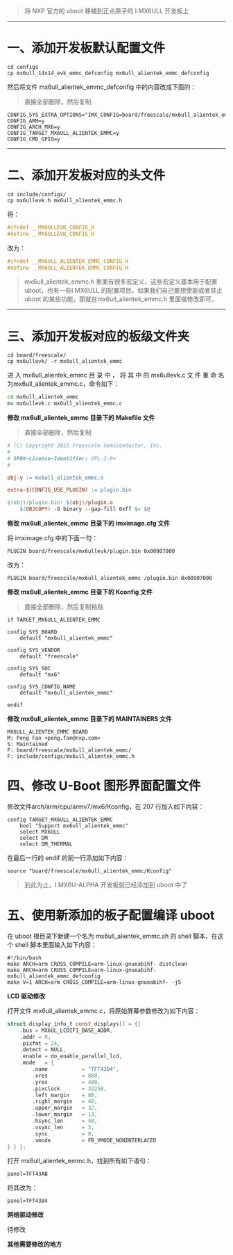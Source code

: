 > 将 NXP 官方的 uboot 移植到正点原子的 I.MX6ULL 开发板上

------

# 一、添加开发板默认配置文件

```shell
cd configs
cp mx6ull_14x14_evk_emmc_defconfig mx6ull_alientek_emmc_defconfig
```

然后将文件 mx6ull_alientek_emmc_defconfig 中的内容改成下面的：

> 直接全部删除，然后复制

```
CONFIG_SYS_EXTRA_OPTIONS="IMX_CONFIG=board/freescale/mx6ull_alientek_emmc/imximage.cfg,MX6ULL_EVK_EMMC_REWORK"
CONFIG_ARM=y
CONFIG_ARCH_MX6=y
CONFIG_TARGET_MX6ULL_ALIENTEK_EMMC=y
CONFIG_CMD_GPIO=y
```

------

# 二、添加开发板对应的头文件

```shell
cd include/configs/
cp mx6ullevk.h mx6ull_alientek_emmc.h
```



将：

```c
#ifndef __MX6ULLEVK_CONFIG_H
#define __MX6ULLEVK_CONFIG_H
```

改为：

```c
#ifndef __MX6ULL_ALIENTEK_EMMC_CONFIG_H
#define __MX6ULL_ALIENTEK_EMMC_CONFIG_H
```

> mx6ull_alientek_emmc.h 里面有很多宏定义，这些宏定义基本用于配置 uboot，也有一些I.MX6ULL 的配置项目。如果我们自己要想使能或者禁止 uboot 的某些功能，那就在mx6ull_alientek_emmc.h 里面做修改即可。

------

# 三、添加开发板对应的板级文件夹

```shell
cd board/freescale/
cp mx6ullevk/ -r mx6ull_alientek_emmc
```

进 入 mx6ull_alientek_emmc 目 录 中 ， 将 其 中 的 mx6ullevk.c 文 件 重 命 名 为mx6ull_alientek_emmc.c，命令如下：

```bash
cd mx6ull_alientek_emmc
mv mx6ullevk.c mx6ull_alientek_emmc.c
```

**修改 mx6ull_alientek_emmc 目录下的 Makefile 文件**

> 直接全部删除，然后复制

```makefile
# (C) Copyright 2015 Freescale Semiconductor, Inc.
#
# SPDX-License-Identifier: GPL-2.0+
#

obj-y := mx6ull_alientek_emmc.o

extra-$(CONFIG_USE_PLUGIN) := plugin.bin

$(obj)/plugin.bin: $(obj)/plugin.o
	$(OBJCOPY) -O binary --gap-fill 0xff $< $@
```

**修改 mx6ull_alientek_emmc 目录下的 imximage.cfg 文件**

将 imximage.cfg 中的下面一句：

```
PLUGIN board/freescale/mx6ullevk/plugin.bin 0x00907000
```

改为：

```
PLUGIN board/freescale/mx6ull_alientek_emmc /plugin.bin 0x00907000
```

**修改 mx6ull_alientek_emmc 目录下的 Kconfig 文件**

> 直接全部删除，然后复制粘贴

```
if TARGET_MX6ULL_ALIENTEK_EMMC

config SYS_BOARD
	default "mx6ull_alientek_emmc"

config SYS_VENDOR
	default "freescale"

config SYS_SOC
	default "mx6"

config SYS_CONFIG_NAME
	default "mx6ull_alientek_emmc"

endif
```

**修改 mx6ull_alientek_emmc 目录下的 MAINTAINERS 文件**

```
MX6ULL_ALIENTEK_EMMC BOARD
M: Peng Fan <peng.fan@nxp.com>
S: Maintained
F: board/freescale/mx6ull_alientek_emmc/
F: include/configs/mx6ull_alientek_emmc.h
```

# 四、修改 U-Boot 图形界面配置文件

修改文件arch/arm/cpu/armv7/mx6/Kconfig，在 207 行加入如下内容：

```
config TARGET_MX6ULL_ALIENTEK_EMMC
	bool "Support mx6ull_alientek_emmc"
	select MX6ULL
	select DM
	select DM_THERMAL
```

在最后一行的 endif 的前一行添加如下内容：

```
source "board/freescale/mx6ull_alientek_emmc/Kconfig"
```

> 到此为止，I.MX6U-ALPHA 开发板就已经添加到 uboot 中了

# 五、使用新添加的板子配置编译 uboot

在 uboot 根目录下新建一个名为 mx6ull_alientek_emmc.sh 的 shell 脚本，在这个 shell 脚本里面输入如下内容：

```shell
#!/bin/bash
make ARCH=arm CROSS_COMPILE=arm-linux-gnueabihf- distclean
make ARCH=arm CROSS_COMPILE=arm-linux-gnueabihf- mx6ull_alientek_emmc_defconfig
make V=1 ARCH=arm CROSS_COMPILE=arm-linux-gnueabihf- -j5
```

**LCD 驱动修改**

打开文件 mx6ull_alientek_emmc.c，将原始屏幕参数修改为如下内容：

```c
struct display_info_t const displays[] = {{
	.bus = MX6UL_LCDIF1_BASE_ADDR,
	.addr = 0,
	.pixfmt = 24,
	.detect = NULL,
	.enable = do_enable_parallel_lcd,
	.mode   = {
		.name           = "TFT4384",
		.xres           = 800,
		.yres           = 480,
		.pixclock       = 32258,
		.left_margin    = 88,
 		.right_margin   = 40,
		.upper_margin   = 32,
		.lower_margin   = 13,
		.hsync_len      = 48,
		.vsync_len      = 3,
		.sync           = 0,
		.vmode          = FB_VMODE_NONINTERLACED
} } };
```

打开 mx6ull_alientek_emmc.h，找到所有如下语句：

```
panel=TFT43AB
```

将其改为：

```
panel=TFT4384
```

**网络驱动修改**

待修改

**其他需要修改的地方**
